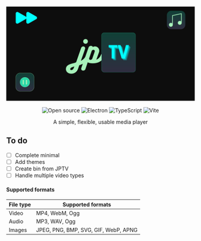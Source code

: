 <div align="center">

![JPTV Banner](https://raw.githubusercontent.com/AndresMpa/jptv/main/.doc/assets/JPTV%20-%20Banner%20-%20Black.png)

![Open source](https://img.shields.io/badge/-Open%20source-black?style=for-the-badge&logo=Open%20Source%20Initiative)
![Electron](https://img.shields.io/badge/-electron-2B2D3A?style=for-the-badge&logo=Electron)
![TypeScript](https://img.shields.io/badge/-typescript-white?style=for-the-badge&logo=TypeScript)
![Vite](https://img.shields.io/badge/-vite-FFCF25?style=for-the-badge&logo=Vite)

A simple, flexible, usable media player

</div>


## To do

-   [ ] Complete minimal
-   [ ] Add themes
-   [ ] Create bin from JPTV
-   [ ] Handle multiple video types

#### Supported formats

<div align="center">

| File type | Supported formats                    |
| --------- | ------------------------------------ |
| Video     | MP4, WebM, Ogg                       |
| Audio     | MP3, WAV, Ogg                        |
| Images    | JPEG, PNG, BMP, SVG, GIF, WebP, APNG |

</div>
